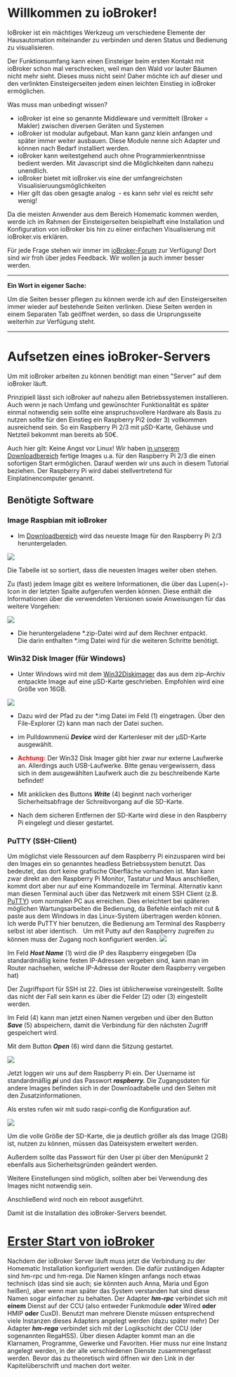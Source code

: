 # Willkommen zu ioBroker!

IoBroker ist ein mächtiges Werkzeug um verschiedene Elemente der Hausautomation miteinander zu verbinden und deren Status und Bedienung zu visualisieren.

Der Funktionsumfang kann einen Einsteiger beim ersten Kontakt mit ioBroker schon mal verschrecken, weil man den Wald vor lauter Bäumen nicht mehr sieht. Dieses muss nicht sein! Daher möchte ich auf dieser und den verlinkten Einsteigerseiten jedem einen leichten Einstieg in ioBroker ermöglichen.

Was muss man unbedingt wissen?

*   ioBroker ist eine so genannte Middleware und vermittelt (Broker = Makler) zwischen diversen Geräten und Systemen
*   ioBroker ist modular aufgebaut. Man kann ganz klein anfangen und später immer weiter ausbauen. Diese Module nenne sich Adapter und können nach Bedarf installiert werden.
*   ioBroker kann weitestgehend auch ohne Programmierkenntnisse bedient werden. Mit Javascript sind die Möglichkeiten dann nahezu unendlich.
*   ioBroker bietet mit ioBroker.vis eine der umfangreichsten Visualisieruungsmöglichkeiten
*   Hier gilt das oben gesagte analog  - es kann sehr viel es reicht sehr wenig!

Da die meisten Anwender aus dem Bereich Homematic kommen werden, werde ich im Rahmen der Einsteigerseiten beispielhaft eine Installation und Konfiguration von ioBroker bis hin zu eiiner einfachen Visualisierung mit ioBroker.vis erklären.

Für jede Frage stehen wir immer im [ioBroker-Forum](http://forum.ioBroker.net) zur Verfügung! Dort sind wir froh über jedes Feedback. Wir wollen ja auch immer besser werden.

* * *

**Ein Wort in eigener Sache:**

Um die Seiten besser pflegen zu können werde ich auf den Einsteigerseiten immer wieder auf bestehende Seiten verlinken. Diese Seiten werden in einem Separaten Tab geöffnet werden, so dass die Ursprungsseite weiterhin zur Verfügung steht.

* * *



# Aufsetzen eines ioBroker-Servers

Um mit ioBroker arbeiten zu können benötigt man einen "Server" auf dem ioBroker läuft.

Prinzipiell lässt sich ioBroker auf nahezu allen Betriebssystemen installieren. Auch wenn je nach Umfang und gewünschter Funktionalität es später einmal notwendig sein sollte eine anspruchsvollere Hardware als Basis zu nutzen sollte für den Einstieg ein Raspberry Pi2 (oder 3) vollkommen ausreichend sein. So ein Raspberry Pi 2/3 mit µSD-Karte, Gehäuse und Netzteil bekommt man bereits ab 50€.

Auch hier gilt: Keine Angst vor Linux! Wir haben [in unserem Downloadbereich](http://www.iobroker.net/?page_id=2563&lang=de) fertige Images u.a. für den Raspberry Pi 2/3 die einen sofortigen Start ermöglichen. Darauf werden wir uns auch in diesem Tutorial beziehen. Der Raspberry Pi wird dabei stellvertretend für Einplatinencomputer genannt.

## Benötigte Software

### Image Raspbian mit ioBroker

*   Im [Downloadbereich](http://www.iobroker.net/?page_id=2563&lang=de) wird das neueste Image für den Raspberry Pi 2/3 heruntergeladen.

[![](img/ioBroker_Einsteiger_Downloads.jpg)](img/ioBroker_Einsteiger_Downloads.jpg)

Die Tabelle ist so sortiert, dass die neuesten Images weiter oben stehen.

Zu (fast) jedem Image gibt es weitere Informationen, die über das Lupen(+)-Icon in der letzten Spalte aufgerufen werden können. Diese enthält die Informationen über die verwendeten Versionen sowie Anweisungen für das weitere Vorgehen:

[![](img/ioBroker_Einsteiger_Images01.jpg)](img/ioBroker_Einsteiger_Images01.jpg)

*   Die heruntergeladene *.zip-Datei wird auf dem Rechner entpackt. Die darin enthalten *.img Datei wird für die weiteren Schritte benötigt.

### Win32 Disk Imager (für Windows)

*   Unter Windows wird mit dem [Win32Diskimager](https://www.heise.de/download/product/win32-disk-imager-92033) das aus dem zip-Archiv entpackte Image auf eine µSD-Karte geschrieben. Empfohlen wird eine Größe von 16GB.


![](img/EinsteigerseitenWillkommen1_ioBroker_Einsteiger_Images_Win32_Items.jpg)


*   Dazu wird der Pfad zu der *.img Datei im Feld (1) eingetragen. Über den File-Explorer (2) kann man nach der Datei suchen.
*   im Pulldownmenü _**Device**_ wird der Kartenleser mit der µSD-Karte ausgewählt.
*   <span style="color: #ff0000;">**Achtung:**</span> Der Win32 Disk Imager gibt hier zwar nur externe Laufwerke an. Allerdings auch USB-Laufwerke. Bitte genau vergewissern, dass sich in dem ausgewählten Laufwerk auch die zu beschreibende Karte befindet!
*   Mit anklicken des Buttons _**Write**_ (4) beginnt nach vorheriger Sicherheitsabfrage der Schreibvorgang auf die SD-Karte.

*   Nach dem sicheren Entfernen der SD-Karte wird diese in den Raspberry Pi eingelegt und dieser gestartet.

### PuTTY (SSH-Client)

Um möglichst viele Ressourcen auf dem Raspberry Pi einzusparen wird bei den Images ein so genanntes headless Betriebssystem benutzt. Das bedeutet, das dort keine grafische Oberfläche vorhanden ist. Man kann zwar direkt an den Raspberry Pi Monitor, Tastatur und Maus anschließen, kommt dort aber nur auf eine Kommandozeile im Terminal. Alternativ kann man diesen Terminal auch über das Netzwerk mit einem SSH Client (z.B. [PuTTY](https://www.heise.de/download/product/putty-7016)) vom normalen PC aus erreichen. Dies erleichtert bei späteren möglichen Wartungsarbeiten die Bedienung, da Befehle einfach mit cut & paste aus dem Windows in das Linux-System übertragen werden können. Ich werde PuTTY hier benutzen, die Bedienung am Terminal des Raspberry selbst ist aber identisch.   Um mit Putty auf den Raspberry zugreifen zu können muss der Zugang noch konfiguriert werden. [![](img/ioBroker_Einsteiger_Images_Putty_Items.jpg)](img/ioBroker_Einsteiger_Images_Putty_Items.jpg)

Im Feld **_Host Name_** (1) wird die IP des Raspberry eingegeben (Da standardmäßig keine festen IP-Adressen vergeben sind, kann man im Router nachsehen, welche IP-Adresse der Router dem Raspberry vergeben hat)

Der Zugriffsport für SSH ist 22\. Dies ist üblicherweise voreingestellt. Sollte das nicht der Fall sein kann es über die Felder (2) oder (3) eingestellt werden.

Im Feld (4) kann man jetzt einen Namen vergeben und über den Button _**Save**_ (5) abspeichern, damit die Verbindung für den nächsten Zugriff gespeichert wird.

Mit dem Button _**Open**_ (6) wird dann die Sitzung gestartet.

[![](img/ioBroker_Einsteiger_Images_Putty_login.jpg)](img/ioBroker_Einsteiger_Images_Putty_login.jpg)

Jetzt loggen wir uns auf dem Raspberry Pi ein. Der Username ist standardmäßig _**pi**_ und das Passwort _**raspberry.**_ Die Zugangsdaten für andere Images befinden sich in der Downloadtabelle und den Seiten mit den Zusatzinformationen.

Als erstes rufen wir mit sudo raspi-config die Konfiguration auf.

[![](img/ioBroker_Einsteiger_Images_Putty_raspi-config.jpg)](img/ioBroker_Einsteiger_Images_Putty_raspi-config.jpg)

Um die volle Größe der SD-Karte, die ja deutlich größer als das Image (2GB) ist, nutzen zu können, müssen das Dateisystem erweitert werden.

Außerdem sollte das Passwort für den User pi über den Menüpunkt 2 ebenfalls aus Sicherheitsgründen geändert werden.

Weitere Einstellungen sind möglich, sollten aber bei Verwendung des Images nicht notwendig sein.

Anschließend wird noch ein reboot ausgeführt.

Damit ist die Installation des ioBroker-Servers beendet.

# [Erster Start von ioBroker](http://www.iobroker.net/?page_id=5063&lang=de)

Nachdem der ioBroker Server läuft muss jetzt die Verbindung zu der Homematic Installation konfiguriert werden. Die dafür zuständigen Adapter sind hm-rpc und hm-rega. Die Namen klingen anfangs noch etwas technisch (das sind sie auch; sie könnten auch Anna, Maria und Egon heißen), aber wenn man später das System verstanden hat sind diese Namen sogar einfacher zu behalten. Der Adapter _**hm-rpc**_ verbindet sich mit **einem** Dienst auf der CCU (also entweder Funkmodule **oder** Wired **oder** HMIP **oder** CuxD). Benutzt man mehrere Dienste müssen entsprechend viele Instanzen dieses Adapters angelegt werden (dazu später mehr) Der Adapter _**hm-rega**_ verbindet sich mit der Logikschicht der CCU (der sogenannten RegaHSS). Über diesen Adapter kommt man an die Klarnamen, Programme, Gewerke und Favoriten. Hier muss nur eine Instanz angelegt werden, in der alle verschiedenen Dienste zusammengefasst werden. Bevor das zu theoretisch wird öffnen wir den Link in der Kapitelüberschrift und machen dort weiter.